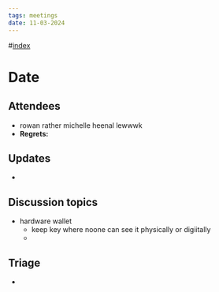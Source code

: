 ```yaml
---
tags: meetings
date: 11-03-2024
---
```

#[index](notes/general-circle/old-gc-meetings/index.md) 
# Date
## Attendees
- rowan rather michelle heenal lewwwk
- **Regrets:** 

## Updates
- 

## Discussion topics
- hardware wallet
	- keep key where noone can see it physically or digiitally
	- 

## Triage
- 
